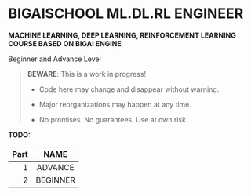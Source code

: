 # BIGAISCHOOL ML.DL.RL ENGINEER

**MACHINE LEARNING, DEEP LEARNING, REINFORCEMENT LEARNING COURSE BASED ON BIGAI ENGINE**

Beginner and Advance Level

> **BEWARE**: This is a work in progress!
>
> * Code here may change and disappear without warning.
>
> * Major reorganizations may happen at any time.
>
> * No promises. No guarantees. Use at own risk.

**TODO:**

Part|      NAME       
---:|:---------------:
1|     ADVANCE     |1
2|    BEGINNER     |2




